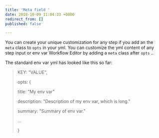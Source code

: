 ```yaml
---
title: 'Meta field '
date: 2018-10-09 11:04:33 +0000
redirect_from: []
published: false

---
```

 You can create your unique customization for any step if you add an the `meta` class to `opts` in your yml. You can customize the yml content of any step input or env var Workflow Editor by adding a `meta` class after `opts` ..

The standard env var yml has looked like this so far:

> KEY: "VALUE",
>
> opts: {
>
>   title: "My env var"
>
>   description: "Description of my env var, which is long."
>
>   summary: "Summary of env var."
>
>   ...
>
> }